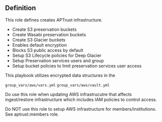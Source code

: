 ## Definition
This role defines creates APTrust infrastructure.

 - Create S3 preservation buckets
 - Create Wasabi preservation buckets
 - Create S3 Glacier buckets
 - Enables default encryption
 - Blocks S3 public access by default
 - Setup S3 Lifecycle policies for Deep Glacier
 - Setup Preservation services users and group
 - Setup bucket policies to limit preservation services user access

This playbook utilizes encrypted data structures in the

```group_vars/aws/vars.yml```
```group_vars/aws/vault.yml```


Do use this role when updating AWS infrastrucutre that affects ingest/restore
infrastructure which includes IAM policies to control access.

Do NOT use this role to setup AWS infrastructure for members/institutions. See
aptrust.members role.
